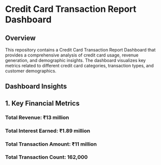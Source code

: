  # Credit Card Transaction Report Dashboard
 ## Overview
 This repository contains a Credit Card Transaction Report Dashboard that
 provides a comprehensive analysis of credit card usage,
 revenue generation, and demographic insights. The dashboard visualizes key metrics related to 
 different credit card categories, transaction types, and customer demographics.
## Dashboard Insights
## 1. Key Financial Metrics
### Total Revenue: ₹13 million
### Total Interest Earned: ₹1.89 million
### Total Transaction Amount: ₹11 million
### Total Transaction Count: 162,000
